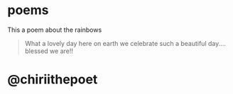 # poems
This a poem about the rainbows
>What a lovely day here on earth
>we celebrate such a beautiful day....
>blessed we are!!
# @chiriithepoet
